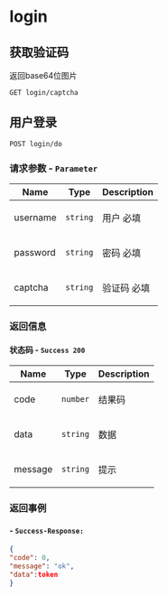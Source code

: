 <a name="top"></a>
# <a name='login'></a> login

## <a name='获取验证码'></a> 获取验证码

<p>返回base64位图片</p>

```
GET login/captcha
```

## <a name='用户登录'></a> 用户登录

```
POST login/do
```

### 请求参数 - `Parameter`

| Name     | Type       | Description                           |
|----------|------------|---------------------------------------|
| username | `string` | <p>用户 必填</p> |
| password | `string` | <p>密码 必填</p> |
| captcha | `string` | <p>验证码 必填</p> |

### 返回信息

#### 状态码 - `Success 200`

| Name     | Type       | Description                           |
|----------|------------|---------------------------------------|
| code | `number` | <p>结果码</p> |
| data | `string` | <p>数据</p> |
| message | `string` | <p>提示</p> |

### 返回事例

####  - `Success-Response:`

```json
{
"code": 0,
"message": "ok",
"data":token
}
```

